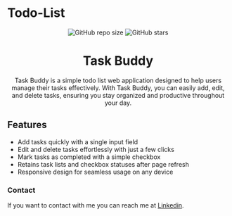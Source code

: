 # Todo-List

<div align="center">
  
  ![GitHub repo size](https://img.shields.io/github/repo-size/divyanshdj/Movie-Watchlist)
  ![GitHub stars](https://img.shields.io/github/stars/divyanshdj/Movie-Watchlist?style=social)


# Task Buddy

Task Buddy is a simple todo list web application designed to help users manage their tasks effectively. With Task Buddy, you can easily add, edit, and delete tasks, ensuring you stay organized and productive throughout your day.

</div>

## Features

- Add tasks quickly with a single input field
- Edit and delete tasks effortlessly with just a few clicks
- Mark tasks as completed with a simple checkbox
- Retains task lists and checkbox statuses after page refresh
- Responsive design for seamless usage on any device

### Contact

If you want to contact with me you can reach me at [Linkedin](https://www.linkedin.com/in/divyansh-jain-29712726b).
